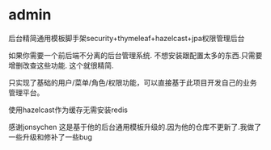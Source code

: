 # admin
后台精简通用模板脚手架security+thymeleaf+hazelcast+jpa权限管理后台

如果你需要一个前后端不分离的后台管理系统. 不想安装跟配置太多的东西.只需要增删改查这些功能. 这个就很精简.

只实现了基础的用户/菜单/角色/权限功能，可以直接基于此项目开发自己的业务管理平台。

使用hazelcast作为缓存无需安装redis

感谢jonsychen 这是基于他的后台通用模板升级的.因为他的仓库不更新了.我做了一些升级和修补了一些bug
